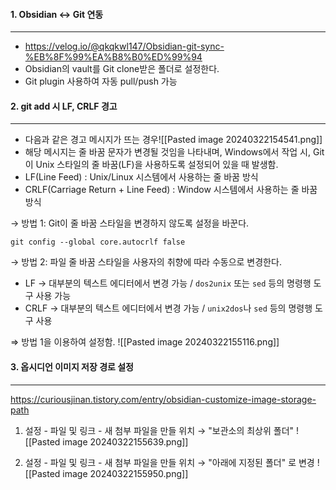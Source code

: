 #### 1. Obsidian ↔ Git 연동
---
* <https://velog.io/@qkqkwl147/Obsidian-git-sync-%EB%8F%99%EA%B8%B0%ED%99%94>
* Obsidian의 vault를 Git clone받은 폴더로 설정한다.
* Git plugin 사용하여 자동 pull/push 가능


#### 2. git add 시 LF, CRLF 경고
---
* 다음과 같은 경고 메시지가 뜨는 경우![[Pasted image 20240322154541.png]]
*  해당 메시지는 줄 바꿈 문자가 변경될 것임을 나타내며, Windows에서 작업 시, Git이 Unix 스타일의 줄 바꿈(LF)을 사용하도록 설정되어 있을 때 발생함.
*  LF(Line Feed) : Unix/Linux 시스템에서 사용하는 줄 바꿈 방식
*  CRLF(Carriage Return + Line Feed) : Window 시스템에서 사용하는 줄 바꿈 방식

→ 방법 1: Git이 줄 바꿈 스타일을 변경하지 않도록 설정을 바꾼다.

```
git config --global core.autocrlf false
```

→ 방법 2: 파일 줄 바꿈 스타일을 사용자의 취향에 따라 수동으로 변경한다.
* LF → 대부분의 텍스트 에디터에서 변경 가능 / `dos2unix` 또는 `sed` 등의 명령행 도구 사용 가능
* CRLF → 대부분의 텍스트 에디터에서 변경 가능 / `unix2dos`나 `sed` 등의 명령행 도구 사용

⇒ 방법 1을 이용하여 설정함.
![[Pasted image 20240322155116.png]]


#### 3. 옵시디언 이미지 저장 경로 설정
---
https://curiousjinan.tistory.com/entry/obsidian-customize-image-storage-path

1.  설정 - 파일 및 링크 - 새 첨부 파일을 만들 위치 → "보관소의 최상위 폴더"
![[Pasted image 20240322155639.png]]

2. 설정 - 파일 및 링크 - 새 첨부 파일을 만들 위치 → "아래에 지정된 폴더" 로 변경 
![[Pasted image 20240322155950.png]]
